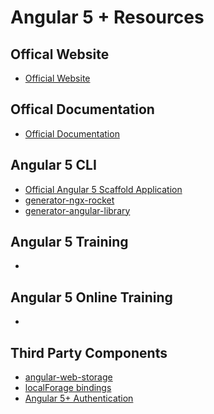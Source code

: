 # Angular 5 + Resources

## Offical Website
<ul>
  <li> <a href="https://angular.io/" titile="Offical Website">Official Website</a>
  </li>
</ul>

## Offical Documentation

<ul>
  <li> <a href="https://angular.io/docs" titile="Offical Documentation">Official Documentation</a>
  </li>
</ul>

## Angular 5 CLI

<ul>
  <li> <a href="https://cli.angular.io/" titile="Offical Documentation">Official Angular 5 Scaffold Application</a></li>
  <li> <a href="https://github.com/ngx-rocket/cli" titile="generator-ngx-rocket">generator-ngx-rocket</a></li>
  <li> <a href="https://www.npmjs.com/package/generator-angular-library" titile="generator-angular-library">generator-angular-library</a></li>
</ul>
  
## Angular 5 Training
<ul>
  <li> 
  </li>
</ul>

## Angular 5 Online Training
<ul>
  <li> 
  </li>
</ul>

## Third Party Components

<ul>
  <li> <a href="https://www.npmjs.com/package/angular-web-storage" titile="angular-web-storage">angular-web-storage</a>
  </li>
  <li> <a href="https://www.npmjs.com/package/@ngforage/ngforage-ng5" titile="localForage bindings">localForage bindings</a>
  </li>
  <li> <a href="https://www.npmjs.com/package/ngx-auth" titile="Angular 5+ Authentication">Angular 5+ Authentication</a>
  </li>
</ul>

